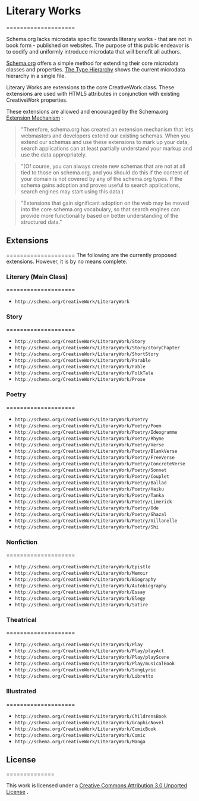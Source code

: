 # Literary Works
====================

Schema.org lacks microdata specific towards literary works - that are not in book form - published on websites. The purpose of this public endeavor is to codify and uniformly introduce microdata that will benefit all authors.

[Schema.org](http://schema.org) offers a simple method for extending their core microdata classes and properties. [The Type Hierarchy](http://schema.org/docs/full.html) shows the current microdata hierarchy in a single file.

Literary Works are extensions to the core CreativeWork class. These extensions are used with HTML5 attributes in conjunction with existing CreativeWork properties.

These extensions are allowed and encouraged by the Schema.org  [Extension Mechanism](http://schema.org/docs/extension.html) :

>"Therefore, schema.org has created an extension mechanism that lets webmasters and developers extend our existing schemas. When you extend our schemas and use these extensions to mark up your data, search applications can at least partially understand your markup and use the data appropriately.

>"(Of course, you can always create new schemas that are not at all tied to those on schema.org, and you should do this if the content of your domain is not covered by any of the schema.org types. If the schema gains adoption and proves useful to search applications, search engines may start using this data.)

>"Extensions that gain significant adoption on the web may be moved into the core schema.org vocabulary, so that search engines can provide more functionality based on better understanding of the structured data."


## Extensions
====================
The following are the currently proposed extensions. However, it is by no means complete.


### Literary (Main Class)
====================
* ```http://schema.org/CreativeWork/LiteraryWork```

### Story
====================
* ```http://schema.org/CreativeWork/LiteraryWork/Story```
* ```http://schema.org/CreativeWork/LiteraryWork/Story/storyChapter```
* ```http://schema.org/CreativeWork/LiteraryWork/ShortStory```
* ```http://schema.org/CreativeWork/LiteraryWork/Parable```
* ```http://schema.org/CreativeWork/LiteraryWork/Fable```
* ```http://schema.org/CreativeWork/LiteraryWork/FolkTale```
* ```http://schema.org/CreativeWork/LiteraryWork/Prose```

### Poetry
====================
* ```http://schema.org/CreativeWork/LiteraryWork/Poetry```
* ```http://schema.org/CreativeWork/LiteraryWork/Poetry/Poem```
* ```http://schema.org/CreativeWork/LiteraryWork/Poetry/Ideogramme```
* ```http://schema.org/CreativeWork/LiteraryWork/Poetry/Rhyme```
* ```http://schema.org/CreativeWork/LiteraryWork/Poetry/Verse```
* ```http://schema.org/CreativeWork/LiteraryWork/Poetry/BlankVerse```
* ```http://schema.org/CreativeWork/LiteraryWork/Poetry/FreeVerse```
* ```http://schema.org/CreativeWork/LiteraryWork/Poetry/ConcreteVerse```
* ```http://schema.org/CreativeWork/LiteraryWork/Poetry/Sonnet```
* ```http://schema.org/CreativeWork/LiteraryWork/Poetry/Couplet```
* ```http://schema.org/CreativeWork/LiteraryWork/Poetry/Ballad```
* ```http://schema.org/CreativeWork/LiteraryWork/Poetry/Haiku```
* ```http://schema.org/CreativeWork/LiteraryWork/Poetry/Tanka```
* ```http://schema.org/CreativeWork/LiteraryWork/Poetry/Limerick```
* ```http://schema.org/CreativeWork/LiteraryWork/Poetry/Ode```
* ```http://schema.org/CreativeWork/LiteraryWork/Poetry/Ghazal```
* ```http://schema.org/CreativeWork/LiteraryWork/Poetry/Villanelle```
* ```http://schema.org/CreativeWork/LiteraryWork/Poetry/Shi```

### Nonfiction
====================
* ```http://schema.org/CreativeWork/LiteraryWork/Epistle```
* ```http://schema.org/CreativeWork/LiteraryWork/Memoir```
* ```http://schema.org/CreativeWork/LiteraryWork/Biography```
* ```http://schema.org/CreativeWork/LiteraryWork/Autobiography```
* ```http://schema.org/CreativeWork/LiteraryWork/Essay```
* ```http://schema.org/CreativeWork/LiteraryWork/Elegy```
* ```http://schema.org/CreativeWork/LiteraryWork/Satire```

### Theatrical
====================
* ```http://schema.org/CreativeWork/LiteraryWork/Play```
* ```http://schema.org/CreativeWork/LiteraryWork/Play/playAct```
* ```http://schema.org/CreativeWork/LiteraryWork/Play/playScene```
* ```http://schema.org/CreativeWork/LiteraryWork/Play/musicalBook```
* ```http://schema.org/CreativeWork/LiteraryWork/SongLyric```
* ```http://schema.org/CreativeWork/LiteraryWork/Libretto```

### Illustrated
====================
* ```http://schema.org/CreativeWork/LiteraryWork/ChildrensBook```
* ```http://schema.org/CreativeWork/LiteraryWork/GraphicNovel```
* ```http://schema.org/CreativeWork/LiteraryWork/ComicBook```
* ```http://schema.org/CreativeWork/LiteraryWork/Comic```
* ```http://schema.org/CreativeWork/LiteraryWork/Manga```



## License
==============

This work is licensed under a [Creative Commons Attribution 3.0 Unported License](http://creativecommons.org/licenses/by/3.0/deed.en_US) .